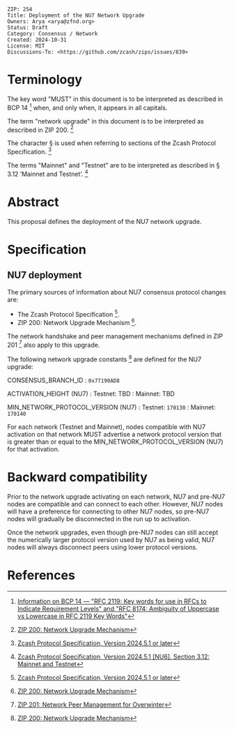 
    ZIP: 254
    Title: Deployment of the NU7 Network Upgrade
    Owners: Arya <arya@zfnd.org>
    Status: Draft
    Category: Consensus / Network
    Created: 2024-10-31
    License: MIT
    Discussions-To: <https://github.com/zcash/zips/issues/839>

# Terminology

The key word "MUST" in this document is to be interpreted as described in
BCP 14 [^BCP14] when, and only when, it appears in all capitals.

The term "network upgrade" in this document is to be interpreted as described
in ZIP 200. [^zip-0200]

The character § is used when referring to sections of the Zcash Protocol
Specification. [^protocol]

The terms "Mainnet" and "Testnet" are to be interpreted as described in
§ 3.12 ‘Mainnet and Testnet’. [^protocol-networks]


# Abstract

This proposal defines the deployment of the NU7 network upgrade.


# Specification

## NU7 deployment

The primary sources of information about NU7 consensus protocol changes are:

* The Zcash Protocol Specification [^protocol].
* ZIP 200: Network Upgrade Mechanism [^zip-0200].

The network handshake and peer management mechanisms defined in ZIP 201 [^zip-0201] also apply to this upgrade.

The following network upgrade constants [^zip-0200] are defined for the NU7 upgrade:

CONSENSUS_BRANCH_ID
: `0x77190AD8`

ACTIVATION_HEIGHT (NU7)
: Testnet: TBD
: Mainnet: TBD

MIN_NETWORK_PROTOCOL_VERSION (NU7)
: Testnet: `170130`
: Mainnet: `170140`

For each network (Testnet and Mainnet), nodes compatible with NU7 activation on that network MUST advertise a network protocol version that is greater than or equal to the MIN_NETWORK_PROTOCOL_VERSION (NU7) for that activation.

# Backward compatibility

Prior to the network upgrade activating on each network, NU7 and pre-NU7 nodes are compatible and can connect to each other. However, NU7 nodes will have a preference for connecting to other NU7 nodes, so pre-NU7 nodes will gradually be disconnected in the run up to activation.

Once the network upgrades, even though pre-NU7 nodes can still accept the numerically larger protocol version used by NU7 as being valid, NU7 nodes will always disconnect peers using lower protocol versions.

# References

[^BCP14]: [Information on BCP 14 — "RFC 2119: Key words for use in RFCs to Indicate Requirement Levels" and "RFC 8174: Ambiguity of Uppercase vs Lowercase in RFC 2119 Key Words"](https://www.rfc-editor.org/info/bcp14)

[^protocol]: [Zcash Protocol Specification, Version 2024.5.1 or later](protocol/protocol.pdf)

[^protocol-networks]: [Zcash Protocol Specification, Version 2024.5.1 [NU6]. Section 3.12: Mainnet and Testnet](protocol/protocol.pdf#networks)

[^zip-0200]: [ZIP 200: Network Upgrade Mechanism](zip-0200.rst)

[^zip-0201]: [ZIP 201: Network Peer Management for Overwinter](zip-0201.rst)
